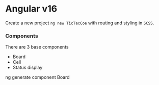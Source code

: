 # Angular v16

Create a new project `ng new TicTacCoe` with routing and styling in `SCSS`.

### Components

There are 3 base components
- Board
- Cell
- Status display

ng generate component Board


